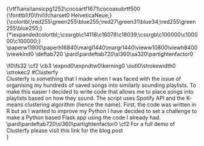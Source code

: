 {\rtf1\ansi\ansicpg1252\cocoartf1671\cocoasubrtf500
{\fonttbl\f0\fnil\fcharset0 HelveticaNeue;}
{\colortbl;\red255\green255\blue255;\red27\green31\blue34;\red255\green255\blue255;}
{\*\expandedcolortbl;;\cssrgb\c14118\c16078\c18039;\cssrgb\c100000\c100000\c100000;}
\paperw11900\paperh16840\margl1440\margr1440\vieww10800\viewh8400\viewkind0
\deftab720
\pard\pardeftab720\sl360\sa320\partightenfactor0

\f0\fs32 \cf2 \cb3 \expnd0\expndtw0\kerning0
\outl0\strokewidth0 \strokec2 #Clusterfy\
Clusterfy is something that I made when I was faced with the issue of organising my hundreds of saved songs into similarly sounding playlists. To make this easier I decided to write code that allows me to place songs into playlists based on how they sound. The script uses Spotify API and the K-means clustering algorithm (hence the name). First, the code was written in R but as I wanted to improve my Python I have decided to set a challenge to make a Python based Flask app using the code I already had.\
\pard\pardeftab720\sl360\partightenfactor0
\cf2 For a full demo of Clusterfy please visit this link for the blog post\
}